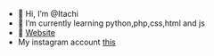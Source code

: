 - 👋 Hi, I’m @Itachi
- 🌱 I’m currently learning python,php,css,html and js
- 💞️ <a target="_blank" href="http://itachibusiness.cf">Website</a>
- My instagram account <a target="_blank" href="https://www.instagram.com/itachibut.akar/">this</a>

<!---
L4V1N14/L4V1N14 is a ✨ special ✨ repository because its `README.md` (this file) appears on your GitHub profile.
You can click the Preview link to take a look at your changes.
--->
